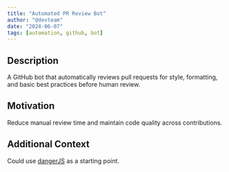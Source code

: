 ```yaml
---
title: "Automated PR Review Bot"
author: "@devteam"
date: "2024-06-07"
tags: [automation, github, bot]
---
```


## Description

A GitHub bot that automatically reviews pull requests for style, formatting, and basic best practices before human review.

## Motivation

Reduce manual review time and maintain code quality across contributions.

## Additional Context

Could use [dangerJS](https://danger.systems/js/) as a starting point.
